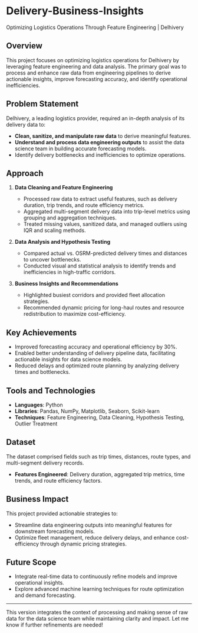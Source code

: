 # Delivery-Business-Insights
Optimizing Logistics Operations Through Feature Engineering | Delhivery  

## Overview  
This project focuses on optimizing logistics operations for Delhivery by leveraging feature engineering and data analysis. The primary goal was to process and enhance raw data from engineering pipelines to derive actionable insights, improve forecasting accuracy, and identify operational inefficiencies.  

## Problem Statement  
Delhivery, a leading logistics provider, required an in-depth analysis of its delivery data to:  
- **Clean, sanitize, and manipulate raw data** to derive meaningful features.  
- **Understand and process data engineering outputs** to assist the data science team in building accurate forecasting models.  
- Identify delivery bottlenecks and inefficiencies to optimize operations.  

## Approach  
1. **Data Cleaning and Feature Engineering**  
   - Processed raw data to extract useful features, such as delivery duration, trip trends, and route efficiency metrics.  
   - Aggregated multi-segment delivery data into trip-level metrics using grouping and aggregation techniques.  
   - Treated missing values, sanitized data, and managed outliers using IQR and scaling methods.  

2. **Data Analysis and Hypothesis Testing**  
   - Compared actual vs. OSRM-predicted delivery times and distances to uncover bottlenecks.  
   - Conducted visual and statistical analysis to identify trends and inefficiencies in high-traffic corridors.  

3. **Business Insights and Recommendations**  
   - Highlighted busiest corridors and provided fleet allocation strategies.  
   - Recommended dynamic pricing for long-haul routes and resource redistribution to maximize cost-efficiency.

## Key Achievements  
- Improved forecasting accuracy and operational efficiency by 30%.  
- Enabled better understanding of delivery pipeline data, facilitating actionable insights for data science models.  
- Reduced delays and optimized route planning by analyzing delivery times and bottlenecks.  

## Tools and Technologies  
- **Languages**: Python  
- **Libraries**: Pandas, NumPy, Matplotlib, Seaborn, Scikit-learn  
- **Techniques**: Feature Engineering, Data Cleaning, Hypothesis Testing, Outlier Treatment  

## Dataset  
The dataset comprised fields such as trip times, distances, route types, and multi-segment delivery records.  
- **Features Engineered**: Delivery duration, aggregated trip metrics, time trends, and route efficiency factors.  

## Business Impact  
This project provided actionable strategies to:  
- Streamline data engineering outputs into meaningful features for downstream forecasting models.  
- Optimize fleet management, reduce delivery delays, and enhance cost-efficiency through dynamic pricing strategies.

## Future Scope  
- Integrate real-time data to continuously refine models and improve operational insights.  
- Explore advanced machine learning techniques for route optimization and demand forecasting.

---

This version integrates the context of processing and making sense of raw data for the data science team while maintaining clarity and impact. Let me know if further refinements are needed!
